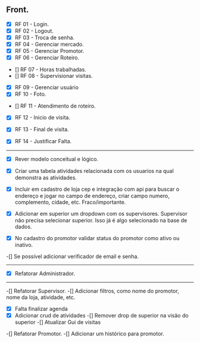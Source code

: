 ## Front.
- [x] RF 01 - Login.
- [x] RF 02 - Logout.
- [X] RF 03 - Troca de senha.
- [X] RF 04 - Gerenciar mercado.
- [X] RF 05 - Gerenciar Promotor.
- [X] RF 06 - Gerenciar Roteiro.
- [] RF 07 - Horas trabalhadas.
- [] RF 08 - Supervisionar visitas.
- [X] RF 09 - Gerenciar usuário
- [X] RF 10 - Foto.
- [] RF 11 - Atendimento de roteiro.
- [X] RF 12 - Inicio de visita.
- [X] RF 13 - Final de visita.
- [X] RF 14 - Justificar Falta.



---

-[X] Rever modelo conceitual e lógico. 

-[X] Criar uma tabela atividades relacionada com os usuarios na qual demonstra as atividades.

-[X] Incluir em cadastro de loja cep e integração com api para buscar o endereço e jogar no campo de endereço, criar campo numero, complemento, cidade, etc. Fraco/importante.

-[X] Adicionar em superior um dropdown com os supervisores. Supervisor não precisa selecionar superior. Isso já é algo selecionado na base de dados.

-[X] No cadastro do promotor validar status do promotor como ativo ou inativo. 

-[] Se possível adicionar verificador de email e senha.

---

-[X] Refatorar Administrador.

---
-[] Refatorar Supervisor.
-[] Adicionar filtros, como nome do promotor, nome da loja, atividade, etc.
-[X] Falta finalizar agenda 
-[X] Adicionar crud de atividades
-[] Remover drop de superior na visão do superior
-[] Atualizar Gui de visitas 

-[] Refatorar Promotor.
-[] Adicionar um histórico para promotor.